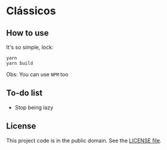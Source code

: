 # Clássicos

## How to use

It's so simple, lock:

```shell
yarn 
yarn build
```

Obs: You can use `NPM` too

## To-do list

* Stop being lazy

## License

This project code is in the public domain. See the [LICENSE file][1].


[1]: https://github.com/Nhanderu/classicos/blob/master/LICENSE
